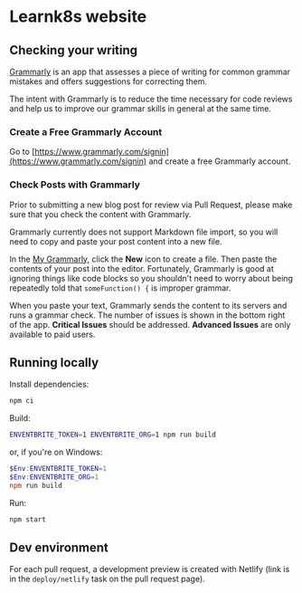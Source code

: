 # Learnk8s website

## Checking your writing

[Grammarly](https://www.grammarly.com/) is an app that assesses a piece of writing for common grammar mistakes and offers suggestions for correcting them.

The intent with Grammarly is to reduce the time necessary for code reviews and help us to improve our grammar skills in general at the same time.

### Create a Free Grammarly Account

Go to [https://www.grammarly.com/signin](https://www.grammarly.com/signin) and create a free Grammarly account.

### Check Posts with Grammarly

Prior to submitting a new blog post for review via Pull Request, please make sure that you check the content with Grammarly.

Grammarly currently does not support Markdown file import, so you will need to copy and paste your post content into a new file.

In the [My Grammarly](https://app.grammarly.com/), click the **New** icon to create a file. Then paste the contents of your post into the editor. Fortunately, Grammarly is good at ignoring things like code blocks so you shouldn't need to worry about being repeatedly told that `someFunction() {` is improper grammar.

When you paste your text, Grammarly sends the content to its servers and runs a grammar check. The number of issues is shown in the bottom right of the app. **Critical Issues** should be addressed. **Advanced Issues** are only available to paid users.

## Running locally

Install dependencies:

```bash
npm ci
```

Build:

```bash
ENVENTBRITE_TOKEN=1 ENVENTBRITE_ORG=1 npm run build
```

or, if you're on Windows:

```powershell
$Env:ENVENTBRITE_TOKEN=1
$Env:ENVENTBRITE_ORG=1
npm run build
```

Run:

```bash
npm start
```

## Dev environment

For each pull request, a development preview is created with Netlify (link is in the `deploy/netlify` task on the pull request page).
